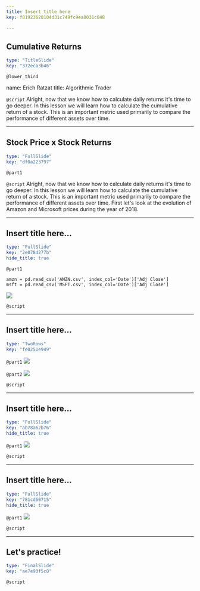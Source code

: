 ```yaml
---
title: Insert title here
key: f81923628104d31c749fc9ea8031c848

---
```

## Cumulative Returns

```yaml
type: "TitleSlide"
key: "372eca3b46"
```

`@lower_third`

name: Erich Ratzat
title: Algorithmic Trader


`@script`
Alright, now that we know how to calculate daily returns it's time to go deeper.
In this lesson we will learn how to calculate the cumulative return of a stock. This is an important metric used primarily to compare the performance of different assets over time.


---
## Stock Price x Stock Returns

```yaml
type: "FullSlide"
key: "df0a223797"
```

`@part1`



`@script`
Alright, now that we know how to calculate daily returns it's time to go deeper.
In this lesson we will learn how to calculate the cumulative return of a stock. This is an important metric used primarily to compare the performance of different assets over time.
First let's look at the evolution of Amazon and Microsoft prices during the year of 2018.


---
## Insert title here...

```yaml
type: "FullSlide"
key: "2e0784277b"
hide_title: true
```

`@part1`
```
amzn = pd.read_csv('AMZN.csv', index_col='Date')['Adj Close']
msft = pd.read_csv('MSFT.csv', index_col='Date')['Adj Close']
```

![](https://assets.datacamp.com/production/repositories/5053/datasets/afad90883bfeca62f4e0272e412ce8454593124e/amzn_price.png)


`@script`



---
## Insert title here...

```yaml
type: "TwoRows"
key: "fe0251e949"
```

`@part1`
![](https://assets.datacamp.com/production/repositories/5053/datasets/b87f0aab7b4ba71767b7aa50e73f3a9e53d6ef44/table.PNG)


`@part2`
![](https://assets.datacamp.com/production/repositories/5053/datasets/afad90883bfeca62f4e0272e412ce8454593124e/amzn_price.png)


`@script`



---
## Insert title here...

```yaml
type: "FullSlide"
key: "ab78a62b76"
hide_title: true
```

`@part1`
![](https://assets.datacamp.com/production/repositories/5053/datasets/fc9675a8a19455c01f05fcfa0e821c4a2a730915/msft_price.png)


`@script`



---
## Insert title here...

```yaml
type: "FullSlide"
key: "781cd60715"
hide_title: true
```

`@part1`
![](https://assets.datacamp.com/production/repositories/5053/datasets/a726e98a8c54b93ee51aef77e114ce5d43fcffa2/stock_price_comparison.png)


`@script`



---
## Let's practice!

```yaml
type: "FinalSlide"
key: "ae7e93f5c8"
```

`@script`


